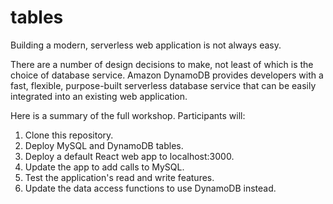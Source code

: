 # tables
Building a modern, serverless web application is not always easy. 

There are a number of design decisions to make, not least of which is the choice of database service.
Amazon DynamoDB provides developers with a fast, flexible, purpose-built serverless database service 
that can be easily integrated into an existing web application.

Here is a summary of the full workshop. Participants will:

1. Clone this repository.
1. Deploy MySQL and DynamoDB tables. 
1. Deploy a default React web app to localhost:3000.
1. Update the app to add calls to MySQL.
1. Test the application's read and write features.
1. Update the data access functions to use DynamoDB instead.




